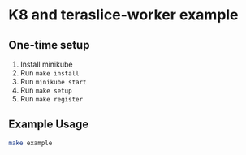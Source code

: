 # K8 and teraslice-worker example

## One-time setup

1. Install minikube
1. Run `make install`
1. Run `minikube start`
1. Run `make setup`
1. Run `make register`

## Example Usage

```bash
make example
```